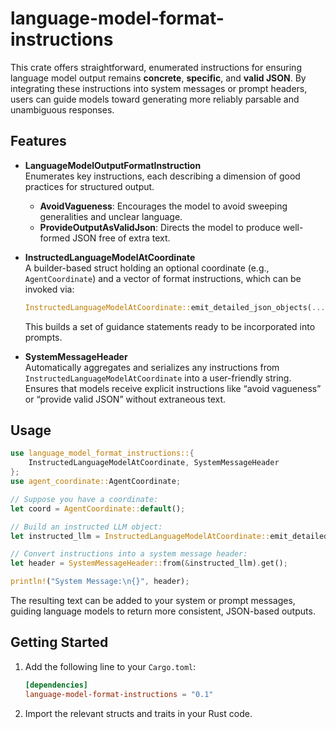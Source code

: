 # language-model-format-instructions

This crate offers straightforward, enumerated instructions for ensuring language model output remains **concrete**, **specific**, and **valid JSON**. By integrating these instructions into system messages or prompt headers, users can guide models toward generating more reliably parsable and unambiguous responses.

## Features

- **LanguageModelOutputFormatInstruction**  
  Enumerates key instructions, each describing a dimension of good practices for structured output.  
  - **AvoidVagueness**: Encourages the model to avoid sweeping generalities and unclear language.  
  - **ProvideOutputAsValidJson**: Directs the model to produce well-formed JSON free of extra text.

- **InstructedLanguageModelAtCoordinate**  
  A builder-based struct holding an optional coordinate (e.g., `AgentCoordinate`) and a vector of format instructions, which can be invoked via:
  ```rust
  InstructedLanguageModelAtCoordinate::emit_detailed_json_objects(...)
  ```
  This builds a set of guidance statements ready to be incorporated into prompts.

- **SystemMessageHeader**  
  Automatically aggregates and serializes any instructions from `InstructedLanguageModelAtCoordinate` into a user-friendly string. Ensures that models receive explicit instructions like “avoid vagueness” or “provide valid JSON” without extraneous text.

## Usage

```rust
use language_model_format_instructions::{
    InstructedLanguageModelAtCoordinate, SystemMessageHeader
};
use agent_coordinate::AgentCoordinate;

// Suppose you have a coordinate:
let coord = AgentCoordinate::default();

// Build an instructed LLM object:
let instructed_llm = InstructedLanguageModelAtCoordinate::emit_detailed_json_objects(&coord);

// Convert instructions into a system message header:
let header = SystemMessageHeader::from(&instructed_llm).get();

println!("System Message:\n{}", header);
```

The resulting text can be added to your system or prompt messages, guiding language models to return more consistent, JSON-based outputs.

## Getting Started

1. Add the following line to your `Cargo.toml`:
   ```toml
   [dependencies]
   language-model-format-instructions = "0.1"
   ```
2. Import the relevant structs and traits in your Rust code.

